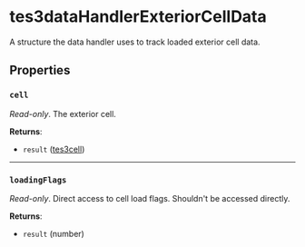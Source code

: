 # tes3dataHandlerExteriorCellData
<div class="search_terms" style="display: none">tes3datahandlerexteriorcelldata, datahandlerexteriorcelldata</div>

<!---
	This file is autogenerated. Do not edit this file manually. Your changes will be ignored.
	More information: https://github.com/MWSE/MWSE/tree/master/docs
-->

A structure the data handler uses to track loaded exterior cell data.

## Properties

### `cell`
<div class="search_terms" style="display: none">cell</div>

*Read-only*. The exterior cell.

**Returns**:

* `result` ([tes3cell](../types/tes3cell.md))

***

### `loadingFlags`
<div class="search_terms" style="display: none">loadingflags</div>

*Read-only*. Direct access to cell load flags. Shouldn't be accessed directly.

**Returns**:

* `result` (number)

